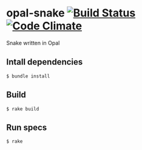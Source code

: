 # opal-snake [![Build Status](https://travis-ci.org/mhib/opal-snake.svg?branch=master)](https://travis-ci.org/mhib/opal-snake) [![Code Climate](https://codeclimate.com/github/mhib/opal-snake/badges/gpa.svg)](https://codeclimate.com/github/mhib/opal-snake)
Snake written in Opal

## Intall dependencies
```
$ bundle install
```
## Build
```
$ rake build
```

## Run specs
```
$ rake
```

